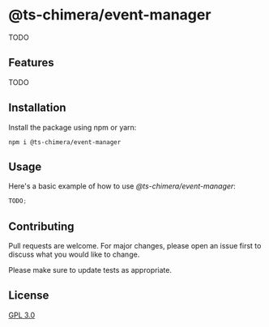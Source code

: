 # @ts-chimera/event-manager

TODO

## Features

TODO

## Installation

Install the package using npm or yarn:

```
npm i @ts-chimera/event-manager
```

## Usage

Here's a basic example of how to use _@ts-chimera/event-manager_:

```ts
TODO;
```

## Contributing

Pull requests are welcome. For major changes, please open an issue first
to discuss what you would like to change.

Please make sure to update tests as appropriate.

## License

[GPL 3.0](https://choosealicense.com/licenses/gpl-3.0/)
